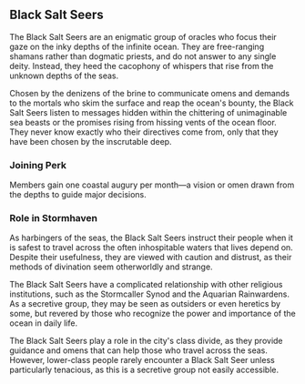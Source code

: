 ## Black Salt Seers

The Black Salt Seers are an enigmatic group of oracles who focus their gaze on the inky depths of the infinite ocean. They are free-ranging shamans rather than dogmatic priests, and do not answer to any single deity. Instead, they heed the cacophony of whispers that rise from the unknown depths of the seas.

Chosen by the denizens of the brine to communicate omens and demands to the mortals who skim the surface and reap the ocean's bounty, the Black Salt Seers listen to messages hidden within the chittering of unimaginable sea beasts or the promises rising from hissing vents of the ocean floor. They never know exactly who their directives come from, only that they have been chosen by the inscrutable deep.

### Joining Perk

Members gain one coastal augury per month—a vision or omen drawn from the depths to guide major decisions.

### Role in Stormhaven

As harbingers of the seas, the Black Salt Seers instruct their people when it is safest to travel across the often inhospitable waters that lives depend on. Despite their usefulness, they are viewed with caution and distrust, as their methods of divination seem otherworldly and strange.

The Black Salt Seers have a complicated relationship with other religious institutions, such as the Stormcaller Synod and the Aquarian Rainwardens. As a secretive group, they may be seen as outsiders or even heretics by some, but revered by those who recognize the power and importance of the ocean in daily life.

The Black Salt Seers play a role in the city's class divide, as they provide guidance and omens that can help those who travel across the seas. However, lower-class people rarely encounter a Black Salt Seer unless particularly tenacious, as this is a secretive group not easily accessible.
